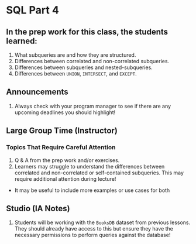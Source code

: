 # SQL Part 4

## In the prep work for this class, the students learned:

1. What subqueries are and how they are structured.
1. Differences between correlated and non-correlated subqueries.
1. Differences between subqueries and nested-subqueries.
1. Differences between `UNION`, `INTERSECT`, and `EXCEPT`.

## Announcements
1. Always check with your program manager to see if there are any upcoming deadlines you should highlight!

## Large Group Time (Instructor)

### Topics That Require Careful Attention
1. Q & A from the prep work and/or exercises.
1. Learners may struggle to understand the differences between correlated and non-correlated or self-contained subqueries. This may require additional attention during lecture!
  - It may be useful to include more examples or use cases for both

## Studio (IA Notes)

1. Students will be working with the `BooksDB` dataset from previous lessons. They should already have access to this but ensure they have the necessary permissions to perform queries against the database!
